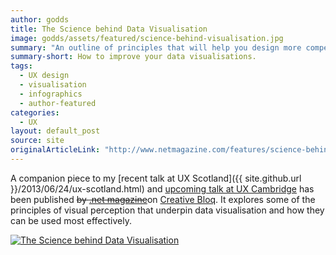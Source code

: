 ```yaml
---
author: godds
title: The Science behind Data Visualisation
image: godds/assets/featured/science-behind-visualisation.jpg
summary: "An outline of principles that will help you design more compelling data visualisations, from the respective strengths of various means for visually encoding values to the most appropriate patterns for conveying relationships."
summary-short: How to improve your data visualisations.
tags:
  - UX design
  - visualisation
  - infographics
  - author-featured
categories:
  - UX
layout: default_post
source: site
originalArticleLink: "http://www.netmagazine.com/features/science-behind-data-visualisation"
---
```

A companion piece to my [recent talk at UX Scotland]({{ site.github.url }}/2013/06/24/ux-scotland.html) and [upcoming talk at UX Cambridge](http://uxcambridge.net/uxc2013/sessions/index.php?session=4) has been published <del>by [.net magazine](http://www.netmagazine.com/features/science-behind-data-visualisation)</del>on [Creative Bloq](http://www.creativebloq.com/design/science-behind-data-visualisation-8135496).  It explores some of the principles of visual perception that underpin data visualisation and how they can be used most effectively.

<a href="http://www.creativebloq.com/design/science-behind-data-visualisation-8135496"><img src="{{ site.github.url }}/godds/assets/visual_process.jpg" alt="The Science behind Data Visualisation" class="aligncenter" /></a>























